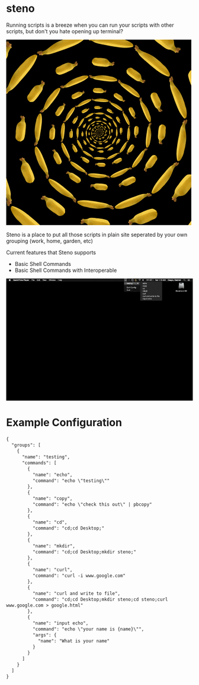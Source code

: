 # steno

Running scripts is a breeze when you can run your scripts with other scripts, but don't you hate opening up terminal? 

![](./github/terminals.gif)

Steno is a place to put all those scripts in plain site seperated by your own grouping (work, home, garden, etc)

Current features that Steno supports

- Basic Shell Commands
- Basic Shell Commands with Interoperable

![](./github/steno.gif)

# Example Configuration

```
{
  "groups": [
    {
      "name": "testing",
      "commands": [
        {
          "name": "echo",
          "command": "echo \"testing\""
        },
        {
          "name": "copy",
          "command": "echo \"check this out\" | pbcopy"
        },
        {
          "name": "cd",
          "command": "cd;cd Desktop;"
        },
        {
          "name": "mkdir",
          "command": "cd;cd Desktop;mkdir steno;"
        },
        {
          "name": "curl",
          "command": "curl -i www.google.com"
        },
        {
          "name": "curl and write to file",
          "command": "cd;cd Desktop;mkdir steno;cd steno;curl www.google.com > google.html"
        },
        {
          "name": "input echo",
          "command": "echo \"your name is {name}\"",
          "args": {
            "name": "What is your name"
          }
        }
      ]
    }
  ]
}
```